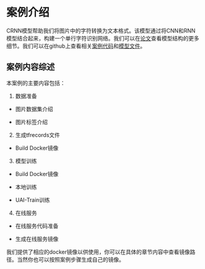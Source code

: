 

# 案例介绍
CRNN模型帮助我们将图片中的字符转换为文本格式。该模型通过将CNN和RNN模型结合起来，构建一个单行字符识别网络。我们可以在[论文](http://arxiv.org/abs/1507.05717)查看模型结构的更多细节。我们可以在github上查看相关[案例代码](github.com/ucloud/uai-sdk/example/tensorflow/inference/crnn)和[模型文件](github.com/ucloud/uai-sdk/example/tensorflow/train/crnn)。

## 案例内容综述
本案例的主要内容包括：

1. 数据准备

  * 图片数据集介绍

  * 图片标签介绍

2. 生成tfrecords文件

  * Build Docker镜像

3. 模型训练

  * Build Docker镜像

  * 本地训练

  * UAI-Train训练

4. 在线服务

  * 在线服务代码准备

  * 生成在线服务镜像

我们提供了相应的docker镜像以供使用，你可以在具体的章节内容中查看镜像路径。当然你也可以按照案例步骤生成自己的镜像。

